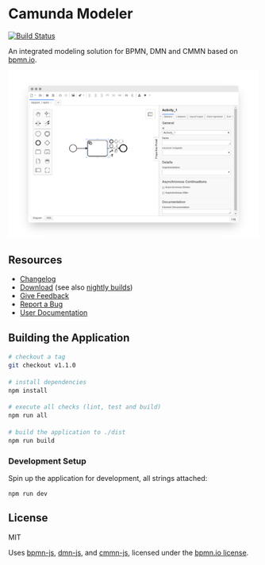 # Camunda Modeler

[![Build Status](https://travis-ci.com/camunda/camunda-modeler.svg?branch=develop)](https://travis-ci.com/camunda/camunda-modeler)

An integrated modeling solution for BPMN, DMN and CMMN based on [bpmn.io](http://bpmn.io).

![Camunda Modeler](docs/screenshot.png)


## Resources

* [Changelog](./CHANGELOG.md)
* [Download](https://camunda.com/download/modeler/) (see also [nightly builds](https://downloads.camunda.cloud/release/camunda-modeler/nightly/))
* [Give Feedback](https://forum.camunda.org/c/modeler)
* [Report a Bug](https://github.com/camunda/camunda-modeler/issues)
* [User Documentation](https://docs.camunda.org/manual/latest/modeler/camunda-modeler/)


## Building the Application

```sh
# checkout a tag
git checkout v1.1.0

# install dependencies
npm install

# execute all checks (lint, test and build)
npm run all

# build the application to ./dist
npm run build
```


### Development Setup

Spin up the application for development, all strings attached:

```
npm run dev
```


## License

MIT

Uses [bpmn-js](https://github.com/bpmn-io/bpmn-js), [dmn-js](https://github.com/bpmn-io/dmn-js), and [cmmn-js](https://github.com/bpmn-io/cmmn-js), licensed under the [bpmn.io license](http://bpmn.io/license).
